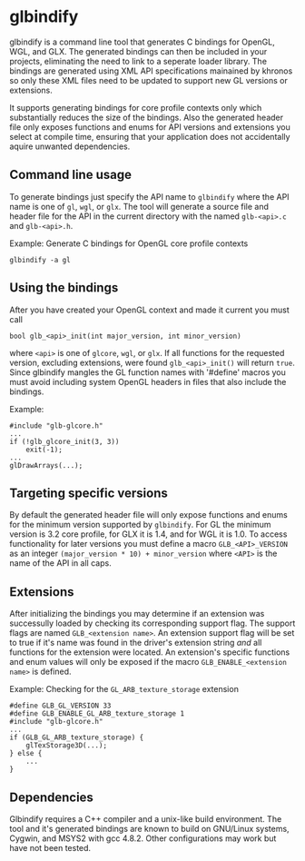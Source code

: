 glbindify
=========

glbindify is a command line tool that generates C bindings for OpenGL, WGL, and GLX.  The generated bindings can then be included in your projects, eliminating the need to link to a seperate loader library. The bindings are generated using XML API specifications mainained by khronos so only these XML files need to be updated to support new GL versions or extensions.

It supports generating bindings for core profile contexts only which substantially reduces the size of the bindings. Also the generated header file only exposes functions and enums for API versions and extensions you select at compile time, ensuring that your application does not accidentally aquire unwanted dependencies.

Command line usage
------------------

To generate bindings just specify the API name to `glbindify` where the API name is one of `gl`, `wgl`, or `glx`. The tool will generate a source file and header file for the API in the current directory with the named `glb-<api>.c` and `glb-<api>.h`.

Example: Generate C bindings for OpenGL core profile contexts

`glbindify -a gl`

Using the bindings
------------------

After you have created your OpenGL context and made it current you must call

`bool glb_<api>_init(int major_version, int minor_version)`


where `<api>` is one of `glcore`, `wgl`, or `glx`. If all functions for the requested version, excluding extensions, were found `glb_<api>_init()` will return `true`. Since glbindify mangles the GL function names with '#define' macros you must avoid including system OpenGL headers in files that also include the bindings.

Example:

	#include "glb-glcore.h"
	...
	if (!glb_glcore_init(3, 3))
		exit(-1);
	...
	glDrawArrays(...);

Targeting specific versions
---------------------------

By default the generated header file will only expose functions and enums for the minimum version supported by `glbindify`. For GL the minimum version is 3.2 core profile, for GLX it is 1.4, and for WGL it is 1.0. To access functionality for later versions you must define a macro `GLB_<API>_VERSION` as an integer `(major_version * 10) + minor_version` where `<API>` is the name of the API in all caps.

Extensions
----------

After initializing the bindings you may determine if an extension was successully loaded by checking its corresponding support flag. The support flags are named `GLB_<extension name>`. An extension support flag will be set to true if it's name was found in the driver's extension string *and* all functions for the extension were located. An extension's specific functions and enum values will only be exposed if 
the macro `GLB_ENABLE_<extension name>` is defined.

Example: Checking for the `GL_ARB_texture_storage` extension

	#define GLB_GL_VERSION 33
	#define GLB_ENABLE_GL_ARB_texture_storage 1
	#include "glb-glcore.h"
	...
	if (GLB_GL_ARB_texture_storage) {
		glTexStorage3D(...);
	} else {
		...
	}

Dependencies
------------

Glbindify requires a C++ compiler and a unix-like build environment. The tool and it's generated bindings are known to build on GNU/Linux systems, Cygwin, and MSYS2 with gcc 4.8.2. Other configurations may work but have not been tested.
